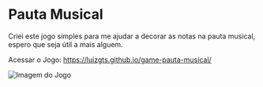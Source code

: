 # Pauta Musical

Criei este jogo simples para me ajudar a decorar as notas na pauta musical, espero que seja útil a mais alguem.

Acessar o Jogo: https://luizgts.github.io/game-pauta-musical/

![Imagem do Jogo](https://github.com/luizgts/GamePautaMusical/blob/main/screenshot.png?raw=true)
